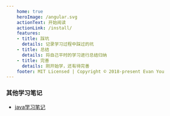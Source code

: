 ```yaml
---
    home: true
    heroImage: /angular.svg
    actionText: 开始阅读
    actionLink: /install/
    features:
    - title: 踩坑
      details: 记录学习过程中踩过的坑
    - title: 总结
      details: 将自己平时的学习进行总结归纳
    - title: 完善
      details: 刚开始学，还有待完善
    footer: MIT Licensed | Copyright © 2018-present Evan You
---
```


### 其他学习笔记

- [java学习笔记](https://hzjanger.github.io/SpringInActionStudy/)

